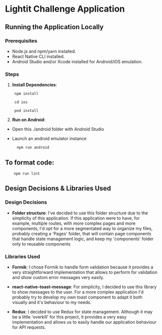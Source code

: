 # Lightit Challenge Application

## Running the Application Locally

### Prerequisites

- Node.js and npm/yarn installed.
- React Native CLI installed.
- Android Studio and/or Xcode installed for Android/iOS emulation.

### Steps

1. **Install Dependencies**:

        npm install

        cd ios

        pod install

2. **Run on Android**:

- Open this ./android folder with Android Studio
- Launch an android emulator instance

        npm run android


## To format code:
        npm run lint


## Design Decisions & Libraries Used

### Design Decisions

- **Folder structure**: I've decided to use this folder structure due to the simplicity of this application. If this application were to have, for example, multiple routes, with more complex pages and more components, I'd opt for a more segmentated way to organize my files, probably creating a 'Pages' folder, that will contain page components that handle state management logic, and keep my 'components' folder only to reusable components

### Libraries Used

- **Formik**: I chose Formik to handle form validation because it provides a very straightforward implementation that allows to perform for validation and show custom error messages very easily.

- **react-native-toast-message**: For simplicity, I decided to use this library to show messages to the user. For a more complex application I'd probably try to develop my own toast component to adapt it both visually and it's behaviour to my needs.
-  **Redux**: I decided to use Redux for state management. Although it may be a little 'overkill' for this project, it provides a very easy implementation and allows us to easily handle our application behaviour for API requests.

